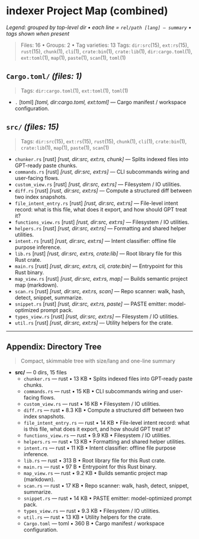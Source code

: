 # indexer Project Map (combined)

_Legend: grouped by top-level dir • each line = `rel/path [lang] — summary` • tags shown when present_

> Files: 16  •  Groups: 2  •  Tag varieties: 13
> Tags: `dir:src`(15), `ext:rs`(15), `rust`(15), `chunk`(1), `cli`(1), `crate:bin`(1), `crate:lib`(1), `dir:cargo.toml`(1), `ext:toml`(1), `map`(1), `paste`(1), `scan`(1), `toml`(1)

## `Cargo.toml/`  _(files: 1)_

> Tags: `dir:cargo.toml`(1), `ext:toml`(1), `toml`(1)

- `.` [toml] _[toml, dir:cargo.toml, ext:toml]_ — Cargo manifest / workspace configuration.

## `src/`  _(files: 15)_

> Tags: `dir:src`(15), `ext:rs`(15), `rust`(15), `chunk`(1), `cli`(1), `crate:bin`(1), `crate:lib`(1), `map`(1), `paste`(1), `scan`(1)

- `chunker.rs` [rust] _[rust, dir:src, ext:rs, chunk]_ — Splits indexed files into GPT-ready paste chunks.
- `commands.rs` [rust] _[rust, dir:src, ext:rs]_ — CLI subcommands wiring and user-facing flows.
- `custom_view.rs` [rust] _[rust, dir:src, ext:rs]_ — Filesystem / IO utilities.
- `diff.rs` [rust] _[rust, dir:src, ext:rs]_ — Compute a structured diff between two index snapshots.
- `file_intent_entry.rs` [rust] _[rust, dir:src, ext:rs]_ — File-level intent record: what is this file, what does it export, and how should GPT treat it?
- `functions_view.rs` [rust] _[rust, dir:src, ext:rs]_ — Filesystem / IO utilities.
- `helpers.rs` [rust] _[rust, dir:src, ext:rs]_ — Formatting and shared helper utilities.
- `intent.rs` [rust] _[rust, dir:src, ext:rs]_ — Intent classifier: offline file purpose inference.
- `lib.rs` [rust] _[rust, dir:src, ext:rs, crate:lib]_ — Root library file for this Rust crate.
- `main.rs` [rust] _[rust, dir:src, ext:rs, cli, crate:bin]_ — Entrypoint for this Rust binary.
- `map_view.rs` [rust] _[rust, dir:src, ext:rs, map]_ — Builds semantic project map (markdown).
- `scan.rs` [rust] _[rust, dir:src, ext:rs, scan]_ — Repo scanner: walk, hash, detect, snippet, summarize.
- `snippet.rs` [rust] _[rust, dir:src, ext:rs, paste]_ — PASTE emitter: model-optimized prompt pack.
- `types_view.rs` [rust] _[rust, dir:src, ext:rs]_ — Filesystem / IO utilities.
- `util.rs` [rust] _[rust, dir:src, ext:rs]_ — Utility helpers for the crate.

---

## Appendix: Directory Tree

> Compact, skimmable tree with size/lang and one-line summary

- **src/** — 0 dirs, 15 files
    - `chunker.rs` — rust • 13 KB • Splits indexed files into GPT-ready paste chunks.
    - `commands.rs` — rust • 15 KB • CLI subcommands wiring and user-facing flows.
    - `custom_view.rs` — rust • 16 KB • Filesystem / IO utilities.
    - `diff.rs` — rust • 8.3 KB • Compute a structured diff between two index snapshots.
    - `file_intent_entry.rs` — rust • 14 KB • File-level intent record: what is this file, what does it export, and how should GPT treat it?
    - `functions_view.rs` — rust • 9.9 KB • Filesystem / IO utilities.
    - `helpers.rs` — rust • 13 KB • Formatting and shared helper utilities.
    - `intent.rs` — rust • 11 KB • Intent classifier: offline file purpose inference.
    - `lib.rs` — rust • 313 B • Root library file for this Rust crate.
    - `main.rs` — rust • 97 B • Entrypoint for this Rust binary.
    - `map_view.rs` — rust • 9.2 KB • Builds semantic project map (markdown).
    - `scan.rs` — rust • 17 KB • Repo scanner: walk, hash, detect, snippet, summarize.
    - `snippet.rs` — rust • 14 KB • PASTE emitter: model-optimized prompt pack.
    - `types_view.rs` — rust • 9.3 KB • Filesystem / IO utilities.
    - `util.rs` — rust • 13 KB • Utility helpers for the crate.
  - `Cargo.toml` — toml • 360 B • Cargo manifest / workspace configuration.
